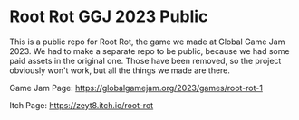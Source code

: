 # Root Rot GGJ 2023 Public

This is a public repo for Root Rot, the game we made at Global Game Jam 2023. We had to make a separate repo to be public, because we had some paid assets in the original one. Those have been removed, so the project obviously won't work, but all the things we made are there.

Game Jam Page: https://globalgamejam.org/2023/games/root-rot-1

Itch Page: https://zeyt8.itch.io/root-rot

